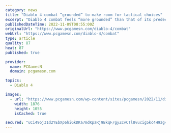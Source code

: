 ```yaml
---
category: news
title: "Diablo 4 combat “grounded” to make room for tactical choices"
excerpt: "Diablo 4 combat feels “more grounded” than that of its predecessor, says Rod Fergusson of the upcoming RPG game. The Blizzard general manager for Diablo joins game director Joe Shely to detail how ..."
publishedDateTime: 2022-11-09T08:55:00Z
originalUrl: "https://www.pcgamesn.com/diablo-4/combat"
webUrl: "https://www.pcgamesn.com/diablo-4/combat"
type: article
quality: 87
heat: 87
published: true

provider:
  name: PCGamesN
  domain: pcgamesn.com

topics:
  - Diablo 4

images:
  - url: "https://www.pcgamesn.com/wp-content/sites/pcgamesn/2022/11/diablo-4-combat-design-intentional-blizzard-interview-joe-shely-rod-fergusson.jpg"
    width: 1876
    height: 1055
    isCached: true

secured: "uCi49oj31d2YEbXp6hiGkDKa7mdKpaRj9BkqF/gyZcvCTl8vucig5kc4H9zg4PUmBSBIhRGk3vXmIXvDrEPQkoYenKxOk7lHJ/ibMzF/dvf/CIfwJrNHJEQz8Sdh7vZq4IeFpndDxOAUnzC07PemGNhv4USEXOb+js8BBAwJQyLUTYV6M6LSeDRS3lL4M/oiDtySGEgWOmDazXdf95vLb6+TYwC5ORD6lZUj2ddtumvh3QDk2i78YZALVSXspGycw2fgoJuevV6pBSv1yNexPuoMSJLEcEcOOaCVVk2ZxZD5NX7tHMgfVC7nPrV5u5kGjJYbwqqqQIX12dxoQzjJww7Ls2igT/T9+mFHyDj5JO0=;X4SijPGX5upxomdocGHkHA=="
---
```


